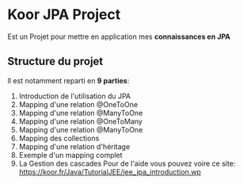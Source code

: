 # Koor JPA Project
Est un Projet pour mettre en application mes **connaissances en JPA** 
## Structure du projet
Il est notamment reparti en **9 parties**:
1. Introduction de l'utilisation du JPA
2. Mapping d'une relation @OneToOne
3. Mapping d'une relation @ManyToOne
4. Mapping d'une relation @OneToMany
5. Mapping d'une relation @ManyToOne
6. Mapping des collections
7. Mapping d'une relation d'héritage
8. Exemple d'un mapping complet
9. La Gestion des cascades
Pour de l'aide vous pouvez voire ce site: https://koor.fr/Java/TutorialJEE/jee_jpa_introduction.wp
